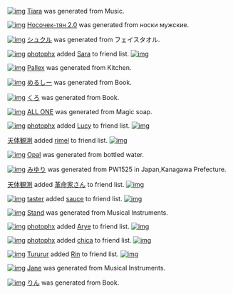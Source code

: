 [![img](http://www.barcodekanojo.com/profile_images/kanojo/2545752/1381094682/Tiara.png?w=88&h=88&face=true)](http://www.barcodekanojo.com/kanojo/2545752/Tiara) [Tiara](http://www.barcodekanojo.com/kanojo/2545752/Tiara) was generated from Music.

[![img](http://www.barcodekanojo.com/profile_images/kanojo/2545753/1381094740/%D0%9D%D0%BE%D1%81%D0%BE%D1%87%D0%B5%D0%BA-%D1%82%D1%8F%D0%BD%202.0.png?w=88&h=88&face=true)](http://www.barcodekanojo.com/kanojo/2545753/%D0%9D%D0%BE%D1%81%D0%BE%D1%87%D0%B5%D0%BA-%D1%82%D1%8F%D0%BD%202.0) [Носочек-тян 2.0](http://www.barcodekanojo.com/kanojo/2545753/%D0%9D%D0%BE%D1%81%D0%BE%D1%87%D0%B5%D0%BA-%D1%82%D1%8F%D0%BD%202.0) was generated from носки мужские.

[![img](http://www.barcodekanojo.com/profile_images/kanojo/2545754/1381094910/%E3%82%B7%E3%83%A5%E3%82%AF%E3%83%AB.png?w=88&h=88&face=true)](http://www.barcodekanojo.com/kanojo/2545754/%E3%82%B7%E3%83%A5%E3%82%AF%E3%83%AB) [シュクル](http://www.barcodekanojo.com/kanojo/2545754/%E3%82%B7%E3%83%A5%E3%82%AF%E3%83%AB) was generated from フェイスタオル.

[![img](http://www.barcodekanojo.com/profile_images/user/387526/1377636985/photophx.jpg?w=88&h=88)](http://www.barcodekanojo.com/user/387526/photophx) [photophx](http://www.barcodekanojo.com/user/387526/photophx) added [Sara](http://www.barcodekanojo.com/kanojo/2451046/Sara) to friend list. [![img](http://www.barcodekanojo.com/profile_images/kanojo/2451046/1377271723/Sara.png?w=88&h=88&face=true)](http://www.barcodekanojo.com/kanojo/2451046/Sara)

[![img](http://www.barcodekanojo.com/profile_images/kanojo/2545755/1381094935/Pallex.png?w=88&h=88&face=true)](http://www.barcodekanojo.com/kanojo/2545755/Pallex) [Pallex](http://www.barcodekanojo.com/kanojo/2545755/Pallex) was generated from Kitchen.

[![img](http://www.barcodekanojo.com/profile_images/kanojo/2545756/1381094962/%E3%82%81%E3%82%8B%E3%81%97%E3%83%BC.png?w=88&h=88&face=true)](http://www.barcodekanojo.com/kanojo/2545756/%E3%82%81%E3%82%8B%E3%81%97%E3%83%BC) [めるしー](http://www.barcodekanojo.com/kanojo/2545756/%E3%82%81%E3%82%8B%E3%81%97%E3%83%BC) was generated from Book.

[![img](http://www.barcodekanojo.com/profile_images/kanojo/2545757/1381095000/%E3%81%8F%E3%82%8D.png?w=88&h=88&face=true)](http://www.barcodekanojo.com/kanojo/2545757/%E3%81%8F%E3%82%8D) [くろ](http://www.barcodekanojo.com/kanojo/2545757/%E3%81%8F%E3%82%8D) was generated from Book.

[![img](http://www.barcodekanojo.com/profile_images/kanojo/2545758/1381095017/ALL%20ONE.png?w=88&h=88&face=true)](http://www.barcodekanojo.com/kanojo/2545758/ALL%20ONE) [ALL ONE](http://www.barcodekanojo.com/kanojo/2545758/ALL%20ONE) was generated from Magic soap.

[![img](http://www.barcodekanojo.com/profile_images/user/387526/1377636985/photophx.jpg?w=88&h=88)](http://www.barcodekanojo.com/user/387526/photophx) [photophx](http://www.barcodekanojo.com/user/387526/photophx) added [Lucy](http://www.barcodekanojo.com/kanojo/2512405/Lucy) to friend list. [![img](http://www.barcodekanojo.com/profile_images/kanojo/2512405/1379814451/Lucy.png?w=88&h=88&face=true)](http://www.barcodekanojo.com/kanojo/2512405/Lucy)

[天体観測](http://www.barcodekanojo.com/user/409183/%E5%A4%A9%E4%BD%93%E8%A6%B3%E6%B8%AC) added [rimel](http://www.barcodekanojo.com/kanojo/2534211/rimel) to friend list. [![img](http://www.barcodekanojo.com/profile_images/kanojo/2534211/1380584518/rimel.png?w=88&h=88&face=true)](http://www.barcodekanojo.com/kanojo/2534211/rimel)

[![img](http://www.barcodekanojo.com/profile_images/kanojo/2545759/1381095069/Opal.png?w=88&h=88&face=true)](http://www.barcodekanojo.com/kanojo/2545759/Opal) [Opal](http://www.barcodekanojo.com/kanojo/2545759/Opal) was generated from bottled water.

[![img](http://www.barcodekanojo.com/profile_images/kanojo/2545760/1381095135/%E3%81%BF%E3%82%86%E3%82%8A.png?w=88&h=88&face=true)](http://www.barcodekanojo.com/kanojo/2545760/%E3%81%BF%E3%82%86%E3%82%8A) [みゆり](http://www.barcodekanojo.com/kanojo/2545760/%E3%81%BF%E3%82%86%E3%82%8A) was generated from PW1525 in Japan,Kanagawa Prefecture.

[天体観測](http://www.barcodekanojo.com/user/409183/%E5%A4%A9%E4%BD%93%E8%A6%B3%E6%B8%AC) added [革命家さん](http://www.barcodekanojo.com/kanojo/1961582/%E9%9D%A9%E5%91%BD%E5%AE%B6%E3%81%95%E3%82%93) to friend list. [![img](http://www.barcodekanojo.com/profile_images/kanojo/1961582/1330494117/%E9%9D%A9%E5%91%BD%E5%AE%B6%E3%81%95%E3%82%93.png?w=88&h=88&face=true)](http://www.barcodekanojo.com/kanojo/1961582/%E9%9D%A9%E5%91%BD%E5%AE%B6%E3%81%95%E3%82%93)

[![img](http://www.barcodekanojo.com/profile_images/user/270846/1297218178/taster.jpg?w=88&h=88)](http://www.barcodekanojo.com/user/270846/taster) [taster](http://www.barcodekanojo.com/user/270846/taster) added [sauce](http://www.barcodekanojo.com/kanojo/612689/sauce) to friend list. [![img](http://www.barcodekanojo.com/profile_images/kanojo/612689/1289822767/sauce.png?w=88&h=88&face=true)](http://www.barcodekanojo.com/kanojo/612689/sauce)

[![img](http://www.barcodekanojo.com/profile_images/kanojo/2545761/1381095218/Stand.png?w=88&h=88&face=true)](http://www.barcodekanojo.com/kanojo/2545761/Stand) [Stand](http://www.barcodekanojo.com/kanojo/2545761/Stand) was generated from Musical Instruments.

[![img](http://www.barcodekanojo.com/profile_images/user/387526/1377636985/photophx.jpg?w=88&h=88)](http://www.barcodekanojo.com/user/387526/photophx) [photophx](http://www.barcodekanojo.com/user/387526/photophx) added [Arye](http://www.barcodekanojo.com/kanojo/1519326/Arye) to friend list. [![img](http://www.barcodekanojo.com/profile_images/kanojo/1519326/1305916784/Arye.png?w=88&h=88&face=true)](http://www.barcodekanojo.com/kanojo/1519326/Arye)

[![img](http://www.barcodekanojo.com/profile_images/user/387526/1377636985/photophx.jpg?w=88&h=88)](http://www.barcodekanojo.com/user/387526/photophx) [photophx](http://www.barcodekanojo.com/user/387526/photophx) added [chica](http://www.barcodekanojo.com/kanojo/2443426/chica) to friend list. [![img](http://www.barcodekanojo.com/profile_images/kanojo/2443426/1377071898/chica.png?w=88&h=88&face=true)](http://www.barcodekanojo.com/kanojo/2443426/chica)

[![img](http://www.barcodekanojo.com/profile_images/user/334009/1355084687/Tururur.jpg?w=88&h=88)](http://www.barcodekanojo.com/user/334009/Tururur) [Tururur](http://www.barcodekanojo.com/user/334009/Tururur) added [Rin](http://www.barcodekanojo.com/kanojo/2016478/Rin) to friend list. [![img](http://www.barcodekanojo.com/profile_images/kanojo/2016478/1334330480/Rin.png?w=88&h=88&face=true)](http://www.barcodekanojo.com/kanojo/2016478/Rin)

[![img](http://www.barcodekanojo.com/profile_images/kanojo/2545762/1381095271/Jane.png?w=88&h=88&face=true)](http://www.barcodekanojo.com/kanojo/2545762/Jane) [Jane](http://www.barcodekanojo.com/kanojo/2545762/Jane) was generated from Musical Instruments.

[![img](http://www.barcodekanojo.com/profile_images/kanojo/2545763/1381095291/%E3%82%8A%E3%82%93.png?w=88&h=88&face=true)](http://www.barcodekanojo.com/kanojo/2545763/%E3%82%8A%E3%82%93) [りん](http://www.barcodekanojo.com/kanojo/2545763/%E3%82%8A%E3%82%93) was generated from Book.

